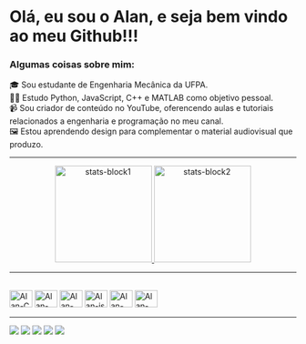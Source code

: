 
<h1>Olá, eu sou o Alan, e seja bem vindo ao meu Github!!! </h1>
<h3> Algumas coisas sobre mim: </h3>
<div>
    🎓 Sou estudante de Engenharia Mecânica da UFPA. <br>
    👨‍💻 Estudo Python, JavaScript, C++ e MATLAB como objetivo pessoal. <br>
    📹 Sou criador de conteúdo no YouTube, oferencendo aulas e tutoriais relacionados a engenharia e programação no meu canal. <br>
    🖼️ Estou aprendendo design para complementar o material audiovisual que produzo. <br>
</div>

***

<div align="center">
    <a href="https://github.com/Ahmiranda">
        <img alt="stats-block1" height="170em"  src="https://github-readme-stats.vercel.app/api?username=Ahmiranda&show_icons=true&theme=algolia&include_all_commits=true&count_private=true"/>
        <img alt="stats-block2" height="170em"  src="https://github-readme-stats.vercel.app/api/top-langs/?username=Ahmiranda&layout=compact&langs_count=16&theme=algolia"/>
</div>

***

<div style="display: inline-block"> <br>
    <img alt="Alan-C" height="30" width="40" src="https://cdn.jsdelivr.net/gh/devicons/devicon/icons/c/c-original.svg" />
    <img alt="Alan-py" height="30" width="40" src="https://cdn.jsdelivr.net/gh/devicons/devicon/icons/python/python-original.svg" />
    <img alt="Alan-matlab" height="30" width="40" src="https://cdn.jsdelivr.net/gh/devicons/devicon/icons/matlab/matlab-original.svg" />
    <img alt="Alan-js" height="30" width="40" src="https://cdn.jsdelivr.net/gh/devicons/devicon/icons/javascript/javascript-original.svg" />
    <img alt="Alan-html" height="30" width="40" src="https://cdn.jsdelivr.net/gh/devicons/devicon/icons/html5/html5-original.svg" />
    <img alt="Alan-CSS" height="30" width="40" src="https://cdn.jsdelivr.net/gh/devicons/devicon/icons/css3/css3-original.svg" />
</div>

***

<div>
    <a href="https://www.youtube.com/engenhado" target="_blank"><img src="https://img.shields.io/badge/YouTube-FF0000?style=for-the-badge&logo=youtube&logoColor=white" target="_blank"></a>
    <a href="https://instagram.com/engenhado.ig" target="_blank"><img src="https://img.shields.io/badge/-Instagram-%23E4405F?style=for-the-badge&logo=instagram&logoColor=white" target="_blank"></a>
    <a href="https://www.twitch.tv/engenhado" target="_blank"><img src="https://img.shields.io/badge/Twitch-9146FF?style=for-the-badge&logo=twitch&logoColor=white" target="_blank"></a>
    <a href = "mailto:engenhadocanal@gmail.com"><img src="https://img.shields.io/badge/-Gmail-%23333?style=for-the-badge&logo=gmail&logoColor=white" target="_blank"></a>
    <a href="https://www.linkedin.com/in/ahpmiranda/" target="_blank"><img src="https://img.shields.io/badge/-LinkedIn-%230077B5?style=for-the-badge&logo=linkedin&logoColor=white" target="_blank"></a>

</div>

